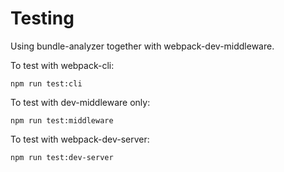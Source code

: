 # Testing

Using bundle-analyzer together with webpack-dev-middleware.

To test with webpack-cli:

```
npm run test:cli
```

To test with dev-middleware only:

```
npm run test:middleware
```

To test with webpack-dev-server:

```
npm run test:dev-server
```
